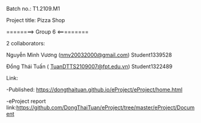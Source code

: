 Batch no.: T1.2109.M1

Project title: Pizza Shop

========> Group 6 <=========

2 collaborators:

Nguyễn Minh Vương (nmv20032000@gmail.com) Student1339528

Đổng Thái Tuấn ( TuanDTTS2109007@fpt.edu.vn) Student1322489

Link:

-Published: https://dongthaituan.github.io/eProject/eProject/home.html

-eProject report link:https://github.com/DongThaiTuan/eProject/tree/master/eProject/Document
